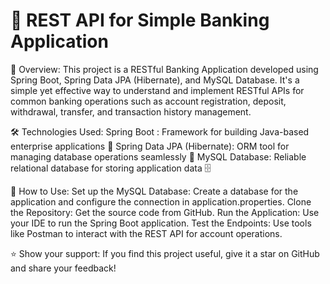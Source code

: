 # 🏦 REST API for Simple Banking Application

🎯 Overview: This project is a RESTful Banking Application developed using Spring Boot, Spring Data JPA (Hibernate), and MySQL Database. It's a simple yet effective way to understand and implement RESTful APIs for common banking operations such as account registration, deposit, withdrawal, transfer, and transaction history management.

🛠️ Technologies Used:
Spring Boot : Framework for building Java-based enterprise applications 🧰
Spring Data JPA (Hibernate): ORM tool for managing database operations seamlessly 🔄
MySQL Database: Reliable relational database for storing application data 🗄️

🚀 How to Use:
Set up the MySQL Database: Create a database for the application and configure the connection in application.properties.
Clone the Repository: Get the source code from GitHub.
Run the Application: Use your IDE to run the Spring Boot application.
Test the Endpoints: Use tools like Postman to interact with the REST API for account operations.

⭐ Show your support: If you find this project useful, give it a star on GitHub and share your feedback!
